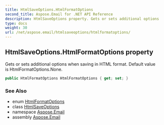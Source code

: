 ```yaml
---
title: HtmlSaveOptions.HtmlFormatOptions
second_title: Aspose.Email for .NET API Reference
description: HtmlSaveOptions property. Gets or sets additional options when saving in HTML format. Default value is HtmlFormatOptions.None
type: docs
weight: 30
url: /net/aspose.email/htmlsaveoptions/htmlformatoptions/
---
```

## HtmlSaveOptions.HtmlFormatOptions property

Gets or sets additional options when saving in HTML format. Default value is HtmlFormatOptions.None.

```csharp
public HtmlFormatOptions HtmlFormatOptions { get; set; }
```

### See Also

* enum [HtmlFormatOptions](../../htmlformatoptions/)
* class [HtmlSaveOptions](../)
* namespace [Aspose.Email](../../htmlsaveoptions/)
* assembly [Aspose.Email](../../../)


